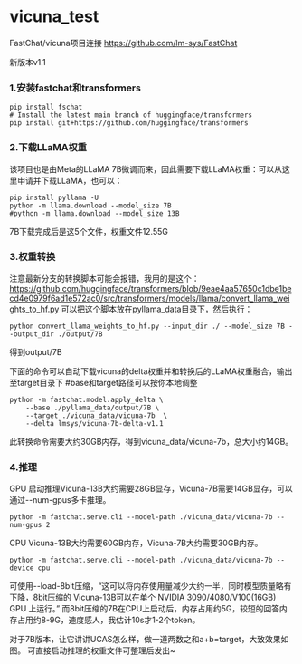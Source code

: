 # vicuna_test
FastChat/vicuna项目连接 https://github.com/lm-sys/FastChat

新版本v1.1
### 1.安装fastchat和transformers
```
pip install fschat
# Install the latest main branch of huggingface/transformers
pip install git+https://github.com/huggingface/transformers
```
### 2.下载LLaMA权重
该项目也是由Meta的LLaMA 7B微调而来，因此需要下载LLaMA权重：可以从这里申请并下载LLaMA，也可以：
```
pip install pyllama -U
python -m llama.download --model_size 7B
#python -m llama.download --model_size 13B
```

7B下载完成后是这5个文件，权重文件12.55G

### 3.权重转换
注意最新分支的转换脚本可能会报错，我用的是这个：
https://github.com/huggingface/transformers/blob/9eae4aa57650c1dbe1becd4e0979f6ad1e572ac0/src/transformers/models/llama/convert_llama_weights_to_hf.py
可以把这个脚本放在pyllama_data目录下，然后执行：
```
python convert_llama_weights_to_hf.py --input_dir ./ --model_size 7B --output_dir ./output/7B
```
得到output/7B

下面的命令可以自动下载vicuna的delta权重并和转换后的LLaMA权重融合，输出至target目录下
#base和target路径可以按你本地调整
```
python -m fastchat.model.apply_delta \
    --base ./pyllama_data/output/7B \
    --target ./vicuna_data/vicuna-7b  \
    --delta lmsys/vicuna-7b-delta-v1.1
```
此转换命令需要大约30GB内存，得到vicuna_data/vicuna-7b，总大小约14GB。

### 4.推理
GPU
启动推理Vicuna-13B大约需要28GB显存，Vicuna-7B需要14GB显存，可以通过--num-gpus多卡推理。
```
python -m fastchat.serve.cli --model-path ./vicuna_data/vicuna-7b --num-gpus 2
```

CPU
Vicuna-13B大约需要60GB内存，Vicuna-7B大约需要30GB内存。
```
python -m fastchat.serve.cli --model-path ./vicuna_data/vicuna-7b --device cpu
```
可使用--load-8bit压缩，“这可以将内存使用量减少大约一半，同时模型质量略有下降，8bit压缩的 Vicuna-13B可以在单个 NVIDIA 3090/4080/V100(16GB) GPU 上运行。”
而8bit压缩的7B在CPU上启动后，内存占用约5G，较短的回答内存占用约8-9G，速度感人，我估计10s才1-2个token。

对于7B版本，让它讲讲UCAS怎么样，做一道两数之和a+b=target，大致效果如图。
可直接启动推理的权重文件可整理后发出~
